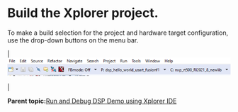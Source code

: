 # Build the Xplorer project.

To make a build selection for the project and hardware target configuration, use the drop-down buttons on the menu bar.

|![](../images/image19.png "Build selection")

|

**Parent topic:**[Run and Debug DSP Demo using Xplorer IDE](../topics/run_and_debug_dsp_demo_using_xplorer_ide.md)

